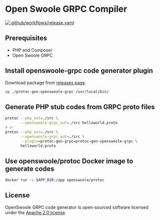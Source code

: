 # Open Swoole GRPC Compiler

[![.github/workflows/release.yaml](https://github.com/openswoole/protoc-gen-openswoole-grpc/actions/workflows/release.yaml/badge.svg)](https://github.com/openswoole/protoc-gen-openswoole-grpc/actions/workflows/release.yaml)

## Prerequisites

* PHP and Composer
* Open Swoole GRPC

## Install openswoole-grpc code generator plugin

Download package from [releases page](https://github.com/openswoole/protoc-gen-openswoole-grpc/releases).

```bash
cp ./protoc-gen-openswoole-grpc /usr/local/bin/
```

## Generate PHP stub codes from GRPC proto files

```bash
protoc --php_out=./src \
       --openswoole-grpc_out=./src helloworld.proto
# or
protoc --php_out=./src \
       --openswoole-grpc_out=./src \
       --plugin=protoc-gen-grpc=protoc-gen-openswoole-grpc \
       helloworld.proto
```

## Use openswoole/protoc Docker image to generate codes

```bash
docker run -v $APP_DIR:/app openswoole/protoc
```

## License

OpenSwoole GRPC code generator is open-sourced software licensed under the [Apache 2.0 license](https://github.com/openswoole/protoc-gen-openswoole-grpc/blob/main/LICENSE).
